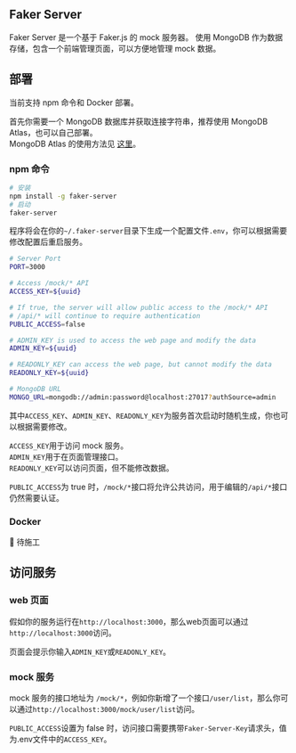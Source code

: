 ## Faker Server

Faker Server 是一个基于 Faker.js 的 mock 服务器。
使用 MongoDB 作为数据存储，包含一个前端管理页面，可以方便地管理 mock 数据。

## 部署

当前支持 npm 命令和 Docker 部署。

首先你需要一个 MongoDB 数据库并获取连接字符串，推荐使用 MongoDB Atlas，也可以自己部署。  
MongoDB Atlas 的使用方法见 [这里](https://github.com/ray-d-song/faker-server/blob/main/docs/zh_CN/mongodb-atlas.md)。

### npm 命令

```bash
# 安装
npm install -g faker-server
# 启动
faker-server
```

程序将会在你的`~/.faker-server`目录下生成一个配置文件`.env`，你可以根据需要修改配置后重启服务。

```bash
# Server Port
PORT=3000

# Access /mock/* API
ACCESS_KEY=${uuid}

# If true, the server will allow public access to the /mock/* API
# /api/* will continue to require authentication
PUBLIC_ACCESS=false

# ADMIN_KEY is used to access the web page and modify the data
ADMIN_KEY=${uuid}

# READONLY_KEY can access the web page, but cannot modify the data
READONLY_KEY=${uuid}

# MongoDB URL
MONGO_URL=mongodb://admin:password@localhost:27017?authSource=admin
```

其中`ACCESS_KEY`、`ADMIN_KEY`、`READONLY_KEY`为服务首次启动时随机生成，你也可以根据需要修改。

`ACCESS_KEY`用于访问 mock 服务。  
`ADMIN_KEY`用于在页面管理接口。  
`READONLY_KEY`可以访问页面，但不能修改数据。

`PUBLIC_ACCESS`为 true 时，`/mock/*`接口将允许公共访问，用于编辑的`/api/*`接口仍然需要认证。

### Docker

🚧 待施工

## 访问服务

### web 页面

假如你的服务运行在`http://localhost:3000`，那么web页面可以通过`http://localhost:3000`访问。

页面会提示你输入`ADMIN_KEY`或`READONLY_KEY`。

### mock 服务

mock 服务的接口地址为 `/mock/*`，例如你新增了一个接口`/user/list`，那么你可以通过`http://localhost:3000/mock/user/list`访问。

`PUBLIC_ACCESS`设置为 false 时，访问接口需要携带`Faker-Server-Key`请求头，值为.env文件中的`ACCESS_KEY`。
